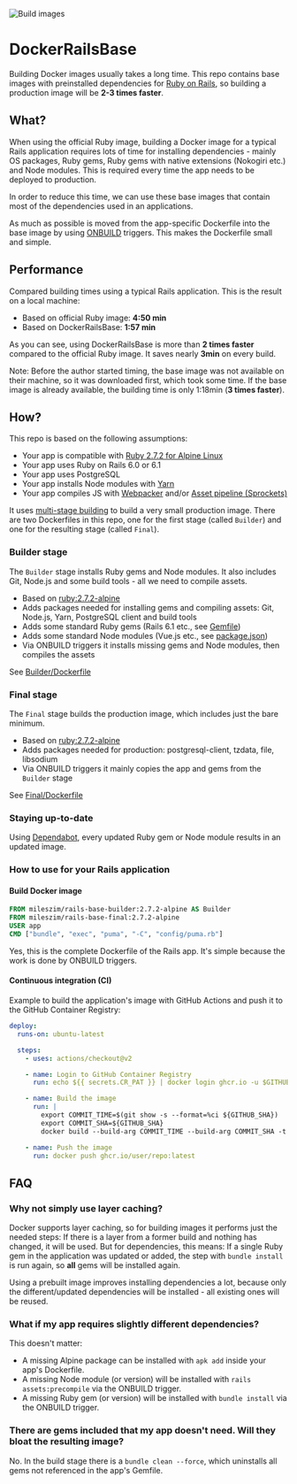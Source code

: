 ![Build images](https://github.com/mileszim/docker-rails-base/workflows/Build%20images/badge.svg)

# DockerRailsBase

Building Docker images usually takes a long time. This repo contains base images with preinstalled dependencies for [Ruby on Rails](https://rubyonrails.org/), so building a production image will be **2-3 times faster**.


## What?

When using the official Ruby image, building a Docker image for a typical Rails application requires lots of time for installing dependencies - mainly OS packages, Ruby gems, Ruby gems with native extensions (Nokogiri etc.) and Node modules. This is required every time the app needs to be deployed to production.

In order to reduce this time, we can use these base images that contain most of the dependencies used in an applications.

As much as possible is moved from the app-specific Dockerfile into the base image by using [ONBUILD](https://docs.docker.com/engine/reference/builder/#onbuild) triggers. This makes the Dockerfile small and simple.


## Performance

Compared building times using a typical Rails application. This is the result on a local machine:

- Based on official Ruby image: **4:50 min**
- Based on DockerRailsBase: **1:57 min**

As you can see, using DockerRailsBase is more than **2 times faster** compared to the official Ruby image. It saves nearly **3min** on every build.

Note: Before the author started timing, the base image was not available on their machine, so it was downloaded first, which took some time. If the base image is already available, the building time is only 1:18min (**3 times faster**).


## How?

This repo is based on the following assumptions:

- Your app is compatible with [Ruby 2.7.2 for Alpine Linux](https://github.com/docker-library/ruby/blob/master/2.7/alpine3.12/Dockerfile)
- Your app uses Ruby on Rails 6.0 or 6.1
- Your app uses PostgreSQL
- Your app installs Node modules with [Yarn](https://yarnpkg.com/)
- Your app compiles JS with [Webpacker](https://github.com/rails/webpacker) and/or [Asset pipeline (Sprockets)](https://github.com/rails/sprockets-rails)

It uses [multi-stage building](https://docs.docker.com/develop/develop-images/multistage-build/) to build a very small production image. There are two Dockerfiles in this repo, one for the first stage (called `Builder`) and one for the resulting stage (called `Final`).

### Builder stage

The `Builder` stage installs Ruby gems and Node modules. It also includes Git, Node.js and some build tools - all we need to compile assets.

- Based on [ruby:2.7.2-alpine](https://github.com/docker-library/ruby/blob/master/2.7/alpine3.12/Dockerfile)
- Adds packages needed for installing gems and compiling assets: Git, Node.js, Yarn, PostgreSQL client and build tools
- Adds some standard Ruby gems (Rails 6.1 etc., see [Gemfile](https://github.com/mileszim/docker-rails-base/blob/master/Builder/Gemfile))
- Adds some standard Node modules (Vue.js etc., see [package.json](https://github.com/mileszim/docker-rails-base/blob/master/Builder/package.json))
- Via ONBUILD triggers it installs missing gems and Node modules, then compiles the assets

See [Builder/Dockerfile](https://github.com/mileszim/docker-rails-base/blob/master/Builder/Dockerfile)


### Final stage

The `Final` stage builds the production image, which includes just the bare minimum.

- Based on [ruby:2.7.2-alpine](https://github.com/docker-library/ruby/blob/master/2.7/alpine3.12/Dockerfile)
- Adds packages needed for production: postgresql-client, tzdata, file, libsodium
- Via ONBUILD triggers it mainly copies the app and gems from the `Builder` stage

See [Final/Dockerfile](https://github.com/mileszim/docker-rails-base/blob/master/Final/Dockerfile)


### Staying up-to-date

Using [Dependabot](https://dependabot.com/), every updated Ruby gem or Node module results in an updated image.


### How to use for your Rails application

#### Build Docker image

```Dockerfile
FROM mileszim/rails-base-builder:2.7.2-alpine AS Builder
FROM mileszim/rails-base-final:2.7.2-alpine
USER app
CMD ["bundle", "exec", "puma", "-C", "config/puma.rb"]
```

Yes, this is the complete Dockerfile of the Rails app. It's simple because the work is done by ONBUILD triggers.


#### Continuous integration (CI)

Example to build the application's image with GitHub Actions and push it to the GitHub Container Registry:

```yaml
deploy:
  runs-on: ubuntu-latest

  steps:
    - uses: actions/checkout@v2

    - name: Login to GitHub Container Registry
      run: echo ${{ secrets.CR_PAT }} | docker login ghcr.io -u $GITHUB_ACTOR --password-stdin

    - name: Build the image
      run: |
        export COMMIT_TIME=$(git show -s --format=%ci ${GITHUB_SHA})
        export COMMIT_SHA=${GITHUB_SHA}
        docker build --build-arg COMMIT_TIME --build-arg COMMIT_SHA -t ghcr.io/user/repo:latest .

    - name: Push the image
      run: docker push ghcr.io/user/repo:latest
```


## FAQ

### Why not simply use layer caching?

Docker supports layer caching, so for building images it performs just the needed steps: If there is a layer from a former build and nothing has changed, it will be used. But for dependencies, this means: If a single Ruby gem in the application was updated or added, the step with `bundle install` is run again, so **all** gems will be installed again.

Using a prebuilt image improves installing dependencies a lot, because only the different/updated dependencies will be installed - all existing ones will be reused.

### What if my app requires slightly different dependencies?

This doesn't matter:

- A missing Alpine package can be installed with `apk add` inside your app's Dockerfile.
- A missing Node module (or version) will be installed with `rails assets:precompile` via the ONBUILD trigger.
- A missing Ruby gem (or version) will be installed with `bundle install` via the ONBUILD trigger.

### There are gems included that my app doesn't need. Will they bloat the resulting image?

No. In the build stage there is a `bundle clean --force`, which uninstalls all gems not referenced in the app's Gemfile.
